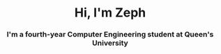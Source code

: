 
<h1 align="center">Hi, I'm Zeph</h1>  
<h3 align="center">I'm a fourth-year Computer Engineering student at Queen's University</h3>  
<!--
**ZephVanIterson/ZephVanIterson** is a ✨ _special_ ✨ repository because its `README.md` (this file) appears on your GitHub profile.

Here are some ideas to get you started:

- 🔭 I’m currently working on ...
- 🌱 I’m currently learning ...
- 👯 I’m looking to collaborate on ...
- 🤔 I’m looking for help with ...
- 💬 Ask me about ...
- 📫 How to reach me: ...
- 😄 Pronouns: ...
- ⚡ Fun fact: ...
-->
